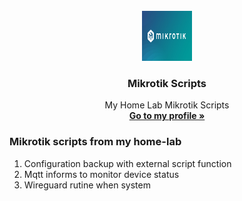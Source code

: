 <br />
<div align="center">
  <a href="https://mikrotik.com/">
    <img src="images/mikrotik.png" alt="Logo" width="80" height="80">
  </a>

  <h3 align="center">Mikrotik Scripts</h3>

  <p align="center">
    My Home Lab Mikrotik Scripts
    <br />
    <a href="https://github.com/galagala5/"><strong>Go to my profile »</strong></a>
  </p>
</div>

### Mikrotik scripts from my home-lab
1. Configuration backup with external script function
2. Mqtt informs to monitor device status
3. Wireguard rutine when system 

